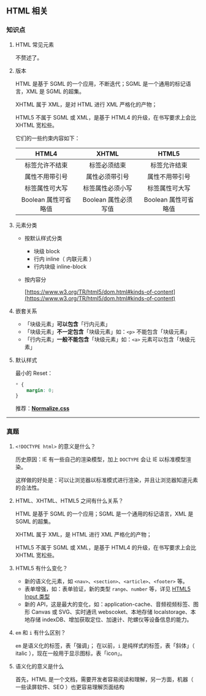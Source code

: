 ## HTML 相关

### 知识点

1. HTML 常见元素

    不赘述了。

2. 版本

    HTML 是基于 SGML 的一个应用，不断迭代；SGML 是一个通用的标记语言，XML 是 SGML 的超集。

    XHTML 属于 XML，是对 HTML 进行 XML 严格化的产物；

    HTML5 不属于 SGML 或 XML，是基于 HTML4 的升级，在书写要求上会比 XHTML 宽松些。

    它们的一些约束内容如下：

    |        HTML4         |        XHTML         |        HTML5         |
    | :------------------: | :------------------: | :------------------: |
    |    标签允许不结束    |     标签必须结束     |     标签允许结束     |
    |    属性不用带引号    |    属性必须带引号    |    属性不用带引号    |
    |    标签属性可大写    |   标签属性必须小写   |    标签属性可大写    |
    | Boolean 属性可省略值 | Boolean 属性必须写值 | Boolean 属性可省略值 |

3. 元素分类

    - 按默认样式分类
        - 块级 block
        - 行内 inline（ 内联元素 ）
        - 行内块级 inline-block
    - 按内容分
        
        [https://www.w3.org/TR/html5/dom.html#kinds-of-content](https://www.w3.org/TR/html5/dom.html#kinds-of-content)

4. 嵌套关系

    - 「块级元素」**可以包含**「行内元素」
    - 「块级元素」**不一定包含**「块级元素」如：`<p>` 不能包含「块级元素」
    - 「行内元素」**一般不能包含**「块级元素」如：`<a>` 元素可以包含「块级元素」

5. 默认样式

    最小的 Reset：

    ```css
    * {
        margin: 0;
    }
    ```

    推荐：[**Normalize.css**](https://necolas.github.io/normalize.css/)

---

### 真题

1.  `<!DOCTYPE html>` 的意义是什么？

    历史原因：IE 有一些自己的渲染模型，加上 `DOCTYPE` 会让 IE 以标准模型渲染。

    这样做的好处是：可以让浏览器以标准模式进行渲染，并且让浏览器知道元素的合法性。

2.  HTML、XHTML、HTML5 之间有什么关系？

    HTML 是基于 SGML 的一个应用；SGML 是一个通用的标记语言，XML 是 SGML 的超集。

    XHTML 属于 XML，是 HTML 进行 XML 严格化的产物；

    HTML5 不属于 SGML 或 XML，是基于 HTML4 的升级，在书写要求上会比 XHTML 宽松些。

3.  HTML5 有什么变化？

    - 新的语义化元素，如 `<nav>`、`<section>`、`<article>`、`<footer>` 等。
    - 表单增强，如：表单验证，新的类型 `range`、`number` 等，详见 [HTML5 Input 类型](http://www.w3school.com.cn/html5/html_5_form_input_types.asp)
    - 新的 API，这是最大的变化，如：application-cache、音频视频标签、图形 Canvas 或 SVG、实时通讯 webscoket、本地存储 localstorage、本地存储 indexDB、增加获取定位、加速计、陀螺仪等设备信息的能力。

4. `em` 和 `i` 有什么区别？

    `em` 是语义化的标签，表「强调」；
    在以前，`i` 是纯样式的标签，表「斜体」（ italic ），现在一般用于显示图标，表「icon」。

5. 语义化的意义是什么

    首先，HTML 是一个文档，需要开发者容易阅读和理解，另一方面，机器（ 一些读屏软件、SEO ）也更容易理解页面结构